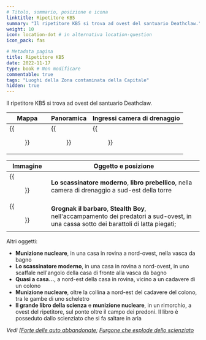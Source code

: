 ```yaml
---
# Titolo, sommario, posizione e icona
linktitle: Ripetitore KB5
summary: "Il ripetitore KB5 si trova ad ovest del santuario Deathclaw."
weight: 10
icon: location-dot # in alternativa location-question
icon_pack: fas

# Metadata pagina
title: Ripetitore KB5
date: 2022-11-17
type: book # Non modificare
commentable: true
tags: "Luoghi della Zona contaminata della Capitale"
hidden: true
---
```



Il ripetitore KB5 si trova ad ovest del santuario Deathclaw.

| Mappa                              | Panoramica                                  | Ingressi camera di drenaggio                       |
| ---------------------------------- | ------------------------------------------- | -------------------------------------------------- |
| {{<figure src="BT_KB5_loc.webp">}} | {{<figure src="Broadcast_Tower_KB5.webp">}} | {{<figure src="Alfa_Lima_Drainage_chamber.webp">}} |

| Immagine                                                | Oggetto e posizione                                                                                                                      |
| ------------------------------------------------------- | ---------------------------------------------------------------------------------------------------------------------------------------- |
| {{<figure src="Alfa_Lima_Tumblers_Today.webp">}}        | **Lo scassinatore moderno**, **libro prebellico**, nella camera di drenaggio a sud-est della torre                                       |
| {{<figure src="Raider_wreckage_fortifications2.webp">}} | **Grognak il barbaro**, **Stealth Boy**, nell'accampamento dei predatori a sud-ovest, in una cassa sotto dei barattoli di latta piegati; |


Altri oggetti:
- **Munizione nucleare**, in una casa in rovina a nord-ovest, nella vasca da bagno
- **Lo scassinatore moderno**, in una casa in rovina a nord-ovest, in uno scaffale nell'angolo della casa di fronte alla vasca da bagno
- **Quasi a casa...**, a nord-est della casa in rovina, vicino a un cadavere di un colono
- **Munizione nucleare**, oltre la collina a nord-est del cadavere del colono, tra le gambe di uno scheletro
- **Il grande libro della scienza** e **munizione nucleare**, in un rimorchio, a ovest del ripetitore, sul ponte oltre il campo dei predoni. Il libro è posseduto dallo scienziato che si fa saltare in aria 


*Vedi [[Forte delle auto abbandonate](../forte-delle-auto-abbandonate); [Furgone che esplode dello scienziato](../furgone-che-esplode-dello-scienziato)*

